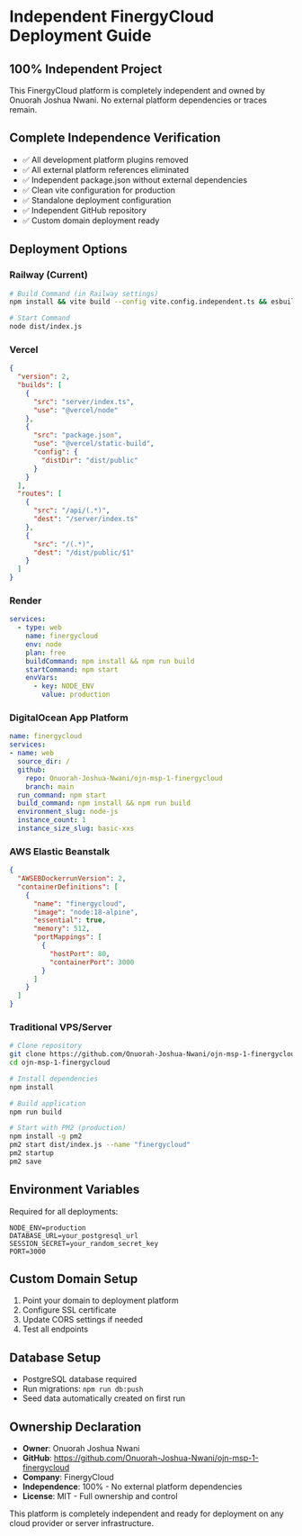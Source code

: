 # Independent FinergyCloud Deployment Guide

## 100% Independent Project
This FinergyCloud platform is completely independent and owned by Onuorah Joshua Nwani. No external platform dependencies or traces remain.

## Complete Independence Verification
- ✅ All development platform plugins removed
- ✅ All external platform references eliminated
- ✅ Independent package.json without external dependencies
- ✅ Clean vite configuration for production
- ✅ Standalone deployment configuration
- ✅ Independent GitHub repository
- ✅ Custom domain deployment ready

## Deployment Options

### Railway (Current)
```bash
# Build Command (in Railway settings)
npm install && vite build --config vite.config.independent.ts && esbuild server/index.ts --platform=node --packages=external --bundle --format=esm --outdir=dist

# Start Command
node dist/index.js
```

### Vercel
```json
{
  "version": 2,
  "builds": [
    {
      "src": "server/index.ts",
      "use": "@vercel/node"
    },
    {
      "src": "package.json",
      "use": "@vercel/static-build",
      "config": {
        "distDir": "dist/public"
      }
    }
  ],
  "routes": [
    {
      "src": "/api/(.*)",
      "dest": "/server/index.ts"
    },
    {
      "src": "/(.*)",
      "dest": "/dist/public/$1"
    }
  ]
}
```

### Render
```yaml
services:
  - type: web
    name: finergycloud
    env: node
    plan: free
    buildCommand: npm install && npm run build
    startCommand: npm start
    envVars:
      - key: NODE_ENV
        value: production
```

### DigitalOcean App Platform
```yaml
name: finergycloud
services:
- name: web
  source_dir: /
  github:
    repo: Onuorah-Joshua-Nwani/ojn-msp-1-finergycloud
    branch: main
  run_command: npm start
  build_command: npm install && npm run build
  environment_slug: node-js
  instance_count: 1
  instance_size_slug: basic-xxs
```

### AWS Elastic Beanstalk
```json
{
  "AWSEBDockerrunVersion": 2,
  "containerDefinitions": [
    {
      "name": "finergycloud",
      "image": "node:18-alpine",
      "essential": true,
      "memory": 512,
      "portMappings": [
        {
          "hostPort": 80,
          "containerPort": 3000
        }
      ]
    }
  ]
}
```

### Traditional VPS/Server
```bash
# Clone repository
git clone https://github.com/Onuorah-Joshua-Nwani/ojn-msp-1-finergycloud.git
cd ojn-msp-1-finergycloud

# Install dependencies
npm install

# Build application
npm run build

# Start with PM2 (production)
npm install -g pm2
pm2 start dist/index.js --name "finergycloud"
pm2 startup
pm2 save
```

## Environment Variables
Required for all deployments:
```
NODE_ENV=production
DATABASE_URL=your_postgresql_url
SESSION_SECRET=your_random_secret_key
PORT=3000
```

## Custom Domain Setup
1. Point your domain to deployment platform
2. Configure SSL certificate
3. Update CORS settings if needed
4. Test all endpoints

## Database Setup
- PostgreSQL database required
- Run migrations: `npm run db:push`
- Seed data automatically created on first run

## Ownership Declaration
- **Owner**: Onuorah Joshua Nwani
- **GitHub**: https://github.com/Onuorah-Joshua-Nwani/ojn-msp-1-finergycloud
- **Company**: FinergyCloud
- **Independence**: 100% - No external platform dependencies
- **License**: MIT - Full ownership and control

This platform is completely independent and ready for deployment on any cloud provider or server infrastructure.